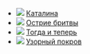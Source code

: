 * ![](/books/prose_classic/Сомерсет%20Моэм/Каталина.jpg) [Каталина](/books/prose_classic/Сомерсет%20Моэм/Каталина)
* ![](/books/prose_classic/Сомерсет%20Моэм/Острие%20бритвы.jpg) [Острие бритвы](/books/prose_classic/Сомерсет%20Моэм/Острие%20бритвы)
* ![](/books/prose_classic/Сомерсет%20Моэм/Тогда%20и%20теперь.jpg) [Тогда и теперь](/books/prose_classic/Сомерсет%20Моэм/Тогда%20и%20теперь)
* ![](/books/prose_classic/Сомерсет%20Моэм/Узорный%20покров.jpg) [Узорный покров](/books/prose_classic/Сомерсет%20Моэм/Узорный%20покров)